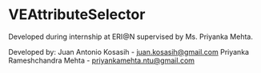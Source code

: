 # VEAttributeSelector
Developed during internship at ERI@N supervised by Ms. Priyanka Mehta.

Developed by:
Juan Antonio Kosasih - juan.kosasih@gmail.com
Priyanka Rameshchandra Mehta - priyankamehta.ntu@gmail.com
